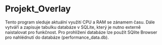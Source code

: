 # Projekt_Overlay
Tento program sleduje aktuální využití CPU a RAM se zánamem času.
Dále vytváří a zapisuje tabulku databáze v SQLite, který je nutno externě naistalovat pro funkčnost.
Pro prohlížení databáze lze použít SQlite Browser pro nahlédnutí do databáze (performance_data.db).
